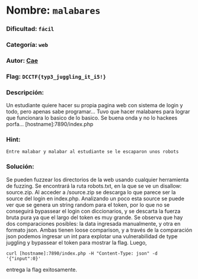 # Nombre: `malabares`
### Dificultad: `fácil`
### Categoría: `web`
### Autor: [Cae](https://c4ebt.github.io/)
### Flag: `DCCTF{typ3_juggling_it_i5!}`

### Descripción:
Un estudiante quiere hacer su propia pagina web con sistema de login y todo, pero apenas sabe programar... Tuvo que hacer malabares para lograr que funcionara lo basico de lo basico. Se buena onda y no lo hackees porfa... [hostname]:7890/index.php

### Hint:
`Entre malabar y malabar al estudiante se le escaparon unos robots`

### Solución:

Se pueden fuzzear los directorios de la web usando cualquier herramienta de fuzzing. Se encontrará la ruta robots.txt, en la que se ve un disallow: source.zip. Al acceder a /source.zip se descarga lo que parece ser la source del login en index.php. Analizando un poco esta source se puede ver que se genera un string random para el token, por lo que no se conseguirá bypassear el login con diccionarios, y se descarta la fuerza bruta pura ya que el largo del token es muy grande. Se observa que hay dos comparaciones posibles: la data ingresada manualmente, y otra en formato json. Ambas tienen loose comparison, y a través de la comparación json podemos ingresar un int para explotar una vulnerabilidad de type juggling y bypassear el token para mostrar la flag. Luego,

`curl [hostname]:7890/index.php -H "Content-Type: json" -d '{"input":0}'`

entrega la flag exitosamente.
